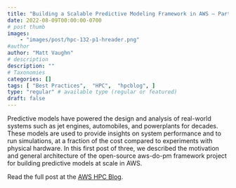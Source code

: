 ```yaml
---
title: "Building a Scalable Predictive Modeling Framework in AWS – Part 1"
date: 2022-08-09T00:00:00-0700
# post thumb
images:
    - "images/post/hpc-132-p1-hreader.png"
#author
author: "Matt Vaughn"
# description
description: ""
# Taxonomies
categories: []
tags: [ "Best Practices",  "HPC",  "hpcblog", ]
type: "regular" # available type (regular or featured)
draft: false
---
```


Predictive models have powered the design and analysis of real-world systems such as jet engines, automobiles, and powerplants for decades. These models are used to provide insights on system performance and to run simulations, at a fraction of the cost compared to experiments with physical hardware. In this first post of three, we described the motivation and general architecture of the open-source aws-do-pm framework project for building predictive models at scale in AWS.

Read the full post at the [AWS HPC Blog](https://aws.amazon.com/blogs/hpc/building-a-scalable-predictive-modeling-framework-in-aws/).
